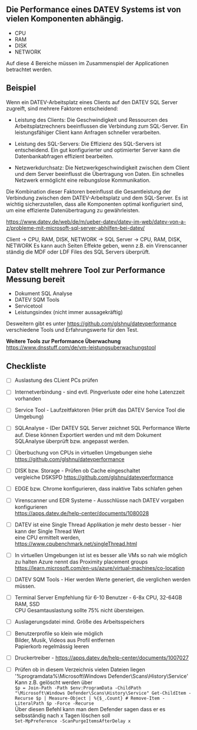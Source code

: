 ## Die Performance eines DATEV Systems ist von vielen Komponenten abhängig.

 - CPU
 - RAM
 - DISK
 - NETWORK

Auf diese 4 Bereiche müssen im Zusammenspiel der Applicationen betrachtet werden.

## Beispiel
Wenn ein DATEV-Arbeitsplatz eines Clients auf den DATEV SQL Server zugreift, sind mehrere Faktoren entscheidend:

- Leistung des Clients: Die Geschwindigkeit und Ressourcen des Arbeitsplatzrechners beeinflussen die Verbindung zum SQL-Server. Ein leistungsfähiger Client kann Anfragen schneller verarbeiten.

- Leistung des SQL-Servers: Die Effizienz des SQL-Servers ist entscheidend. Ein gut konfigurierter und optimierter Server kann die Datenbankabfragen effizient bearbeiten.

- Netzwerkdurchsatz: Die Netzwerkgeschwindigkeit zwischen dem Client und dem Server beeinflusst die Übertragung von Daten. Ein schnelles Netzwerk ermöglicht eine reibungslose Kommunikation.

Die Kombination dieser Faktoren beeinflusst die Gesamtleistung der Verbindung zwischen dem DATEV-Arbeitsplatz und dem SQL-Server. Es ist wichtig sicherzustellen, dass alle Komponenten optimal konfiguriert sind, um eine effiziente Datenübertragung zu gewährleisten.

https://www.datev.de/web/de/m/ueber-datev/datev-im-web/datev-von-a-z/probleme-mit-microsoft-sql-server-abhilfen-bei-datev/

Client -> CPU, RAM, DISK, NETWORK -> SQL Server -> CPU, RAM, DISK, NETWORK
Es kann auch Seiten Effekte geben, wenn z.B. ein Virenscanner ständig die MDF oder 
LDF Files des SQL Servers überprüft.

## Datev stellt mehrere Tool zur Performance Messung bereit

 - Dokument SQL Analyse
 - DATEV SQM Tools
 - Servicetool
 - Leistungsindex (nicht immer aussagekräftig)

Desweitern gibt es unter https://github.com/glshnu/datevperformance verschiedene 
Tools und Erfahrungswerte für den Test.

**Weitere Tools zur Performance Überwachung**
https://www.dnsstuff.com/de/vm-leistungsuberwachungstool

## Checkliste

 - [ ] Auslastung des CLient PCs prüfen
    
 - [ ] Internetverbindung - sind evtl. Pingverluste oder eine hohe Latenzzeit vorhanden
    
 - [ ] Service Tool - Laufzeitfaktoren (Hier prüft das DATEV Service Tool die Umgebung)
   
 - [ ] SQLAnalyse - (Der DATEV SQL Server zeichnet SQL Performance Werte auf.
Diese können Exportiert werden und  mit dem Dokument SQLAnalyse überprüft bzw. angepasst werden.
   
 - [ ] Überbuchung von CPUs in virtuellen Umgebungen
siehe https://github.com/glshnu/datevperformance
   
 - [ ] DISK bzw. Storage - Prüfen ob Cache eingeschaltet  
vergleiche DSKSPD https://github.com/glshnu/datevperformance
  
 - [ ] EDGE bzw. Chrome konfigurieren, dass inaktive Tabs schlafen gehen
   
 - [ ] Virenscanner und EDR Systeme - Ausschlüsse nach DATEV vorgaben konfigurieren  
https://apps.datev.de/help-center/documents/1080028
  
 - [ ] DATEV ist eine Single Thread Applikation je mehr desto besser - hier kann der Single Thread Wert  
eine CPU ermittelt werden, https://www.cpubenchmark.net/singleThread.html
  
 - [ ] In virtuellen Umgebungen ist ist es besser alle VMs so nah wie möglich zu halten
 Azure nennt das Proximity placement groups
 https://learn.microsoft.com/en-us/azure/virtual-machines/co-location
   
 - [ ] DATEV SQM Tools - Hier werden Werte generiert, die verglichen werden müssen.

 - [ ] Terminal Server Empfehlung für 6-10 Benutzer - 6-8x CPU, 32-64GB RAM, SSD  
       CPU Gesamtauslastung sollte 75% nicht übersteigen.
  
 - [ ] Auslagerungsdatei mind. Größe des Arbeitsspeichers
   
 - [ ] Benutzerprofile so klein wie möglich  
       Bilder, Musik, Videos aus Profil entfernen  
       Papierkorb regelmässig leeren

 - [ ] Druckertreiber - https://apps.datev.de/help-center/documents/1007027

 - [ ] Prüfen ob in diesem Verzeichnis vielen Dateien liegen '%programdata%\Microsoft\Windows Defender\Scans\History\Service'   
       Kann z.B. gelöscht werden über   
       ```
       $p = Join-Path -Path $env:ProgramData -ChildPath "\Microsoft\Windows Defender\Scans\History\Service"
       Get-ChildItem -Recurse $p | Measure-Object | %{$_.Count}
       # Remove-Item -LiteralPath $p -Force -Recurse
       ```   
       Über diesen Befehl kann man dem Defender sagen dass er es selbsständig nach x Tagen löschen soll   
       ```
       Set-MpPreference -ScanPurgeItemsAfterDelay x
       ```  
       


